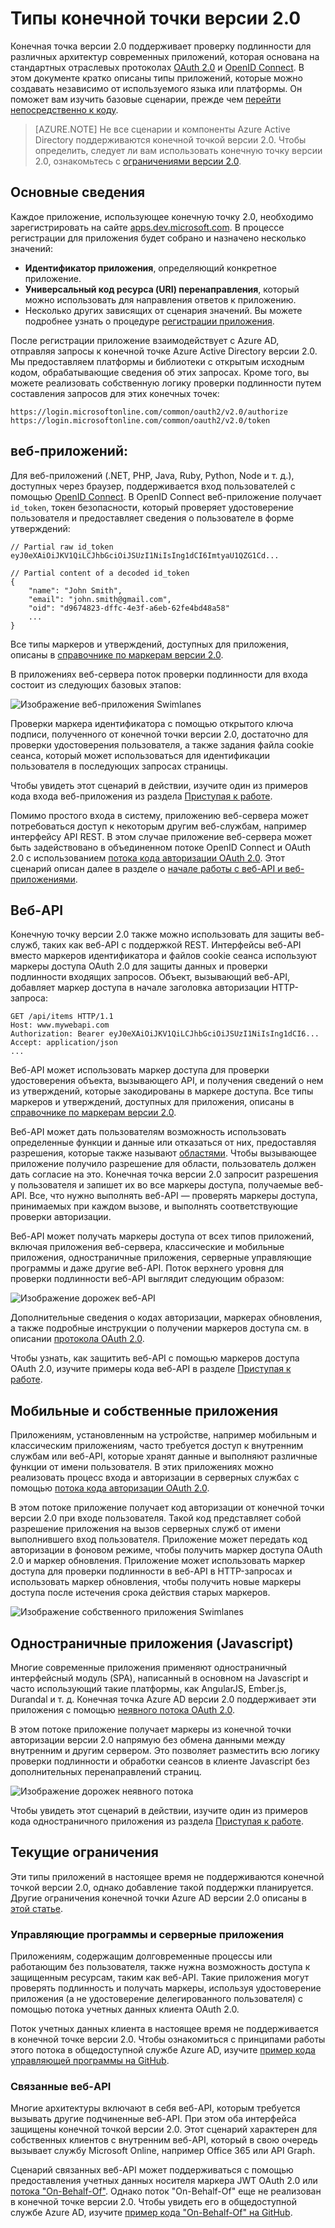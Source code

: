 <properties
	pageTitle="Типы конечной точки версии 2.0 | Microsoft Azure"
	description="Типы приложений и сценарии, поддерживаемые конечной точкой Azure AD версии 2.0."
	services="active-directory"
	documentationCenter=""
	authors="dstrockis"
	manager="mbaldwin"
	editor=""/>

<tags
	ms.service="active-directory"
	ms.workload="identity"
	ms.tgt_pltfrm="na"
	ms.devlang="na"
	ms.topic="article"
	ms.date="09/16/2016"
	ms.author="dastrock"/>

# Типы конечной точки версии 2.0
Конечная точка версии 2.0 поддерживает проверку подлинности для различных архитектур современных приложений, которая основана на стандартных отраслевых протоколах [OAuth 2.0](active-directory-v2-protocols.md#oauth2-authorization-code-flow) и [OpenID Connect](active-directory-v2-protocols.md#openid-connect-sign-in-flow). В этом документе кратко описаны типы приложений, которые можно создавать независимо от используемого языка или платформы. Он поможет вам изучить базовые сценарии, прежде чем [перейти непосредственно к коду](active-directory-appmodel-v2-overview.md#getting-started).

> [AZURE.NOTE]
	Не все сценарии и компоненты Azure Active Directory поддерживаются конечной точкой версии 2.0. Чтобы определить, следует ли вам использовать конечную точку версии 2.0, ознакомьтесь с [ограничениями версии 2.0](active-directory-v2-limitations.md).

## Основные сведения
Каждое приложение, использующее конечную точку 2.0, необходимо зарегистрировать на сайте [apps.dev.microsoft.com](https://apps.dev.microsoft.com). В процессе регистрации для приложения будет собрано и назначено несколько значений:

- **Идентификатор приложения**, определяющий конкретное приложение.
- **Универсальный код ресурса (URI) перенаправления**, который можно использовать для направления ответов к приложению.
- Несколько других зависящих от сценария значений. Вы можете подробнее узнать о процедуре [регистрации приложения](active-directory-v2-app-registration.md).

После регистрации приложение взаимодействует с Azure AD, отправляя запросы к конечной точке Azure Active Directory версии 2.0. Мы предоставляем платформы и библиотеки с открытым исходным кодом, обрабатывающие сведения об этих запросах. Кроме того, вы можете реализовать собственную логику проверки подлинности путем составления запросов для этих конечных точек:

```
https://login.microsoftonline.com/common/oauth2/v2.0/authorize
https://login.microsoftonline.com/common/oauth2/v2.0/token
```
<!-- TODO: Need a page for libraries to link to -->

## веб-приложений:
Для веб-приложений (.NET, PHP, Java, Ruby, Python, Node и т. д.), доступных через браузер, поддерживается вход пользователей с помощью [OpenID Connect](active-directory-v2-protocols.md#openid-connect-sign-in-flow). В OpenID Connect веб-приложение получает `id_token`, токен безопасности, который проверяет удостоверение пользователя и предоставляет сведения о пользователе в форме утверждений:

```
// Partial raw id_token
eyJ0eXAiOiJKV1QiLCJhbGciOiJSUzI1NiIsIng1dCI6ImtyaU1QZG1Cd...

// Partial content of a decoded id_token
{
	"name": "John Smith",
	"email": "john.smith@gmail.com",
	"oid": "d9674823-dffc-4e3f-a6eb-62fe4bd48a58"
	...
}
```

Все типы маркеров и утверждений, доступных для приложения, описаны в [справочнике по маркерам версии 2.0](active-directory-v2-tokens.md).

В приложениях веб-сервера поток проверки подлинности для входа состоит из следующих базовых этапов:

![Изображение веб-приложения Swimlanes](../media/active-directory-v2-flows/convergence_scenarios_webapp.png)

Проверки маркера идентификатора с помощью открытого ключа подписи, полученного от конечной точки версии 2.0, достаточно для проверки удостоверения пользователя, а также задания файла cookie сеанса, который может использоваться для идентификации пользователя в последующих запросах страницы.

Чтобы увидеть этот сценарий в действии, изучите один из примеров кода входа веб-приложения из раздела [Приступая к работе](active-directory-appmodel-v2-overview.md#getting-started).

Помимо простого входа в систему, приложению веб-сервера может потребоваться доступ к некоторым другим веб-службам, например интерфейсу API REST. В этом случае приложение веб-сервера может быть задействовано в объединенном потоке OpenID Connect и OAuth 2.0 с использованием [потока кода авторизации OAuth 2.0](active-directory-v2-protocols.md#oauth2-authorization-code-flow). Этот сценарий описан далее в разделе о [начале работы с веб-API и веб-приложениями](active-directory-v2-devquickstarts-webapp-webapi-dotnet.md).

## Веб-API
Конечную точку версии 2.0 также можно использовать для защиты веб-служб, таких как веб-API с поддержкой REST. Интерфейсы веб-API вместо маркеров идентификатора и файлов cookie сеанса используют маркеры доступа OAuth 2.0 для защиты данных и проверки подлинности входящих запросов. Объект, вызывающий веб-API, добавляет маркер доступа в начале заголовка авторизации HTTP-запроса:

```
GET /api/items HTTP/1.1
Host: www.mywebapi.com
Authorization: Bearer eyJ0eXAiOiJKV1QiLCJhbGciOiJSUzI1NiIsIng1dCI6...
Accept: application/json
...
```

Веб-API может использовать маркер доступа для проверки удостоверения объекта, вызывающего API, и получения сведений о нем из утверждений, которые закодированы в маркере доступа. Все типы маркеров и утверждений, доступных для приложения, описаны в [справочнике по маркерам версии 2.0](active-directory-v2-tokens.md).

Веб-API может дать пользователям возможность использовать определенные функции и данные или отказаться от них, предоставляя разрешения, которые также называют [областями](active-directory-v2-scopes.md). Чтобы вызывающее приложение получило разрешение для области, пользователь должен дать согласие на это. Конечная точка версии 2.0 запросит разрешения у пользователя и запишет их во все маркеры доступа, получаемые веб-API. Все, что нужно выполнять веб-API — проверять маркеры доступа, принимаемых при каждом вызове, и выполнять соответствующие проверки авторизации.

Веб-API может получать маркеры доступа от всех типов приложений, включая приложения веб-сервера, классические и мобильные приложения, одностраничные приложения, серверные управляющие программы и даже другие веб-API. Поток верхнего уровня для проверки подлинности веб-API выглядит следующим образом:

![Изображение дорожек веб-API](../media/active-directory-v2-flows/convergence_scenarios_webapi.png)

Дополнительные сведения о кодах авторизации, маркерах обновления, а также подробные инструкции о получении маркеров доступа см. в описании [протокола OAuth 2.0](active-directory-v2-protocols-oauth-code.md).

Чтобы узнать, как защитить веб-API с помощью маркеров доступа OAuth 2.0, изучите примеры кода веб-API в разделе [Приступая к работе](active-directory-appmodel-v2-overview.md#getting-started).


## Мобильные и собственные приложения
Приложениям, установленным на устройстве, например мобильным и классическим приложениям, часто требуется доступ к внутренним службам или веб-API, которые хранят данные и выполняют различные функции от имени пользователя. В этих приложениях можно реализовать процесс входа и авторизации в серверных службах с помощью [потока кода авторизации OAuth 2.0](active-directory-v2-protocols-oauth-code.md).

В этом потоке приложение получает код авторизации от конечной точки версии 2.0 при входе пользователя. Такой код представляет собой разрешение приложения на вызов серверных служб от имени выполнившего вход пользователя. Приложение может передать код авторизации в фоновом режиме, чтобы получить маркер доступа OAuth 2.0 и маркер обновления. Приложение может использовать маркер доступа для проверки подлинности в веб-API в HTTP-запросах и использовать маркер обновления, чтобы получить новые маркеры доступа после истечения срока действия старых маркеров.

![Изображение собственного приложения Swimlanes](../media/active-directory-v2-flows/convergence_scenarios_native.png)

## Одностраничные приложения (Javascript)
Многие современные приложения применяют одностраничный интерфейсный модуль (SPA), написанный в основном на Javascript и часто использующий такие платформы, как AngularJS, Ember.js, Durandal и т. д. Конечная точка Azure AD версии 2.0 поддерживает эти приложения с помощью [неявного потока OAuth 2.0](active-directory-v2-protocols-implicit.md).

В этом потоке приложение получает маркеры из конечной точки авторизации версии 2.0 напрямую без обмена данными между внутренним и другим сервером. Это позволяет разместить всю логику проверки подлинности и обработки сеансов в клиенте Javascript без дополнительных перенаправлений страниц.

![Изображение дорожек неявного потока](../media/active-directory-v2-flows/convergence_scenarios_implicit.png)

Чтобы увидеть этот сценарий в действии, изучите один из примеров кода одностраничного приложения из раздела [Приступая к работе](active-directory-appmodel-v2-overview.md#getting-started).

## Текущие ограничения
Эти типы приложений в настоящее время не поддерживаются конечной точкой версии 2.0, однако добавление такой поддержки планируется. Другие ограничения конечной точки Azure AD версии 2.0 описаны в [этой статье](active-directory-v2-limitations.md).

### Управляющие программы и серверные приложения
Приложениям, содержащим долговременные процессы или работающим без пользователя, также нужна возможность доступа к защищенным ресурсам, таким как веб-API. Такие приложения могут проверять подлинность и получать маркеры, используя удостоверение приложения (а не удостоверение делегированного пользователя) с помощью потока учетных данных клиента OAuth 2.0.

Поток учетных данных клиента в настоящее время не поддерживается в конечной точке версии 2.0. Чтобы ознакомиться с принципами работы этого потока в общедоступной службе Azure AD, изучите [пример кода управляющей программы на GitHub](https://github.com/AzureADSamples/Daemon-DotNet).

### Связанные веб-API
Многие архитектуры включают в себя веб-API, которым требуется вызывать другие подчиненные веб-API. При этом оба интерфейса защищены конечной точкой версии 2.0. Этот сценарий характерен для собственных клиентов с внутренним веб-API, который в свою очередь вызывает службу Microsoft Online, например Office 365 или API Graph.

Сценарий связанных веб-API может поддерживаться с помощью предоставления учетных данных носителя маркера JWT OAuth 2.0 или [потока "On-Behalf-Of"](active-directory-v2-protocols.md#oauth2-on-behalf-of-flow). Однако поток "On-Behalf-Of" еще не реализован в конечной точке версии 2.0. Чтобы увидеть его в общедоступной службе Azure AD, изучите [пример кода "On-Behalf-Of" на GitHub](https://github.com/AzureADSamples/WebAPI-OnBehalfOf-DotNet).

<!---HONumber=AcomDC_0921_2016-->